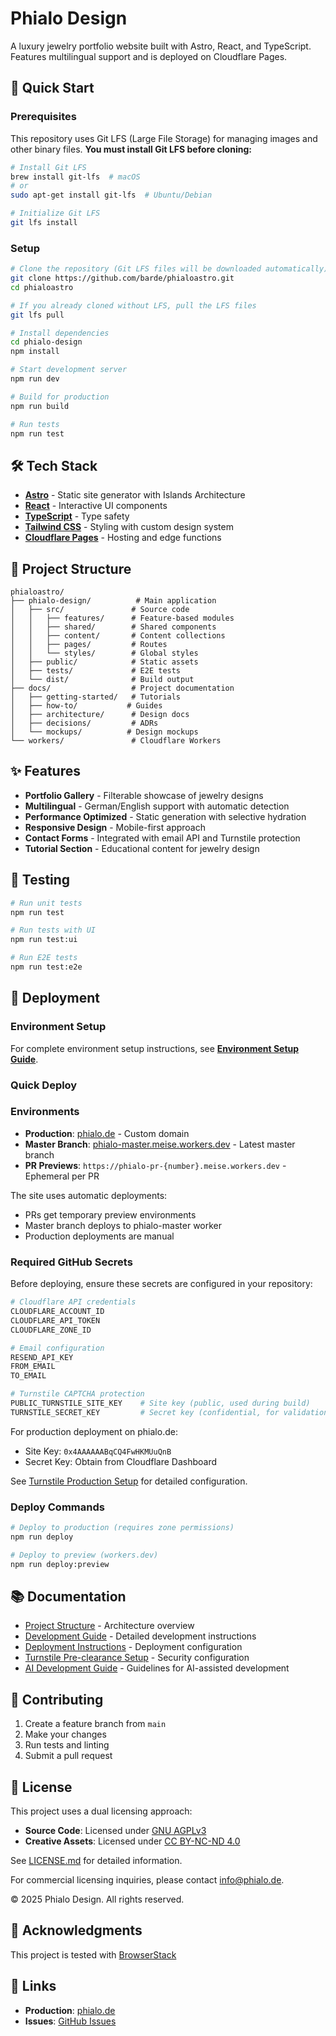 # Phialo Design

A luxury jewelry portfolio website built with Astro, React, and TypeScript. Features multilingual support and is deployed on Cloudflare Pages.

## 🚀 Quick Start

### Prerequisites

This repository uses Git LFS (Large File Storage) for managing images and other binary files. **You must install Git LFS before cloning:**

```bash
# Install Git LFS
brew install git-lfs  # macOS
# or
sudo apt-get install git-lfs  # Ubuntu/Debian

# Initialize Git LFS
git lfs install
```

### Setup

```bash
# Clone the repository (Git LFS files will be downloaded automatically)
git clone https://github.com/barde/phialoastro.git
cd phialoastro

# If you already cloned without LFS, pull the LFS files
git lfs pull

# Install dependencies
cd phialo-design
npm install

# Start development server
npm run dev

# Build for production
npm run build

# Run tests
npm run test
```

## 🛠️ Tech Stack

- **[Astro](https://astro.build/)** - Static site generator with Islands Architecture
- **[React](https://react.dev/)** - Interactive UI components
- **[TypeScript](https://www.typescriptlang.org/)** - Type safety
- **[Tailwind CSS](https://tailwindcss.com/)** - Styling with custom design system
- **[Cloudflare Pages](https://pages.cloudflare.com/)** - Hosting and edge functions

## 📁 Project Structure

```
phialoastro/
├── phialo-design/          # Main application
│   ├── src/               # Source code
│   │   ├── features/      # Feature-based modules
│   │   ├── shared/        # Shared components
│   │   ├── content/       # Content collections
│   │   ├── pages/         # Routes
│   │   └── styles/        # Global styles
│   ├── public/            # Static assets
│   ├── tests/             # E2E tests
│   └── dist/              # Build output
├── docs/                  # Project documentation
│   ├── getting-started/   # Tutorials
│   ├── how-to/           # Guides
│   ├── architecture/      # Design docs
│   ├── decisions/         # ADRs
│   └── mockups/          # Design mockups
└── workers/               # Cloudflare Workers

```

## ✨ Features

- **Portfolio Gallery** - Filterable showcase of jewelry designs
- **Multilingual** - German/English support with automatic detection
- **Performance Optimized** - Static generation with selective hydration
- **Responsive Design** - Mobile-first approach
- **Contact Forms** - Integrated with email API and Turnstile protection
- **Tutorial Section** - Educational content for jewelry design

## 🧪 Testing

```bash
# Run unit tests
npm run test

# Run tests with UI
npm run test:ui

# Run E2E tests
npm run test:e2e
```

## 🚀 Deployment

### Environment Setup

For complete environment setup instructions, see **[Environment Setup Guide](./phialo-design/docs/how-to/ENVIRONMENT-SETUP-GUIDE.md)**.

### Quick Deploy

### Environments

- **Production**: [phialo.de](https://phialo.de) - Custom domain
- **Master Branch**: [phialo-master.meise.workers.dev](https://phialo-master.meise.workers.dev) - Latest master branch
- **PR Previews**: `https://phialo-pr-{number}.meise.workers.dev` - Ephemeral per PR

The site uses automatic deployments:
- PRs get temporary preview environments
- Master branch deploys to phialo-master worker
- Production deployments are manual

### Required GitHub Secrets

Before deploying, ensure these secrets are configured in your repository:

```bash
# Cloudflare API credentials
CLOUDFLARE_ACCOUNT_ID
CLOUDFLARE_API_TOKEN
CLOUDFLARE_ZONE_ID

# Email configuration
RESEND_API_KEY
FROM_EMAIL
TO_EMAIL

# Turnstile CAPTCHA protection
PUBLIC_TURNSTILE_SITE_KEY    # Site key (public, used during build)
TURNSTILE_SECRET_KEY         # Secret key (confidential, for validation)
```

For production deployment on phialo.de:
- Site Key: `0x4AAAAAABqCQ4FwHKMUuQnB`
- Secret Key: Obtain from Cloudflare Dashboard

See [Turnstile Production Setup](./phialo-design/docs/how-to/configure-turnstile-production.md) for detailed configuration.

### Deploy Commands

```bash
# Deploy to production (requires zone permissions)
npm run deploy

# Deploy to preview (workers.dev)
npm run deploy:preview
```

## 📚 Documentation

- [Project Structure](./docs/architecture/project-structure.md) - Architecture overview
- [Development Guide](./phialo-design/README.md) - Detailed development instructions
- [Deployment Instructions](./docs/how-to/DEPLOYMENT_INSTRUCTIONS.md) - Deployment configuration
- [Turnstile Pre-clearance Setup](./phialo-design/docs/how-to/setup-turnstile-preclearance.md) - Security configuration
- [AI Development Guide](./CLAUDE.md) - Guidelines for AI-assisted development

## 🤝 Contributing

1. Create a feature branch from `main`
2. Make your changes
3. Run tests and linting
4. Submit a pull request

## 📄 License

This project uses a dual licensing approach:

- **Source Code**: Licensed under [GNU AGPLv3](./LICENSE-CODE)
- **Creative Assets**: Licensed under [CC BY-NC-ND 4.0](./LICENSE-ASSETS)

See [LICENSE.md](./LICENSE.md) for detailed information.

For commercial licensing inquiries, please contact info@phialo.de.

© 2025 Phialo Design. All rights reserved.

## 🙏 Acknowledgments

This project is tested with [BrowserStack](https://www.browserstack.com/)

## 🔗 Links

- **Production**: [phialo.de](https://phialo.de)
- **Issues**: [GitHub Issues](https://github.com/barde/phialoastro/issues)

